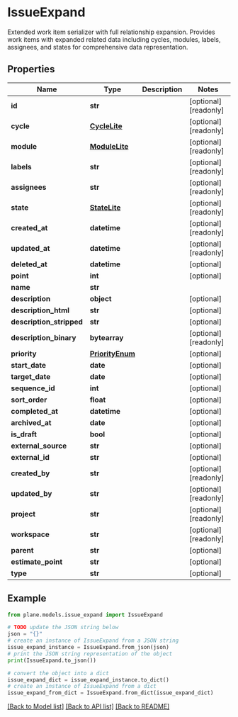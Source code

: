 # IssueExpand

Extended work item serializer with full relationship expansion.  Provides work items with expanded related data including cycles, modules, labels, assignees, and states for comprehensive data representation.

## Properties

Name | Type | Description | Notes
------------ | ------------- | ------------- | -------------
**id** | **str** |  | [optional] [readonly] 
**cycle** | [**CycleLite**](CycleLite.md) |  | [optional] [readonly] 
**module** | [**ModuleLite**](ModuleLite.md) |  | [optional] [readonly] 
**labels** | **str** |  | [optional] [readonly] 
**assignees** | **str** |  | [optional] [readonly] 
**state** | [**StateLite**](StateLite.md) |  | [optional] [readonly] 
**created_at** | **datetime** |  | [optional] [readonly] 
**updated_at** | **datetime** |  | [optional] [readonly] 
**deleted_at** | **datetime** |  | [optional] 
**point** | **int** |  | [optional] 
**name** | **str** |  | 
**description** | **object** |  | [optional] 
**description_html** | **str** |  | [optional] 
**description_stripped** | **str** |  | [optional] 
**description_binary** | **bytearray** |  | [optional] [readonly] 
**priority** | [**PriorityEnum**](PriorityEnum.md) |  | [optional] 
**start_date** | **date** |  | [optional] 
**target_date** | **date** |  | [optional] 
**sequence_id** | **int** |  | [optional] 
**sort_order** | **float** |  | [optional] 
**completed_at** | **datetime** |  | [optional] 
**archived_at** | **date** |  | [optional] 
**is_draft** | **bool** |  | [optional] 
**external_source** | **str** |  | [optional] 
**external_id** | **str** |  | [optional] 
**created_by** | **str** |  | [optional] [readonly] 
**updated_by** | **str** |  | [optional] [readonly] 
**project** | **str** |  | [optional] [readonly] 
**workspace** | **str** |  | [optional] [readonly] 
**parent** | **str** |  | [optional] 
**estimate_point** | **str** |  | [optional] 
**type** | **str** |  | [optional] 

## Example

```python
from plane.models.issue_expand import IssueExpand

# TODO update the JSON string below
json = "{}"
# create an instance of IssueExpand from a JSON string
issue_expand_instance = IssueExpand.from_json(json)
# print the JSON string representation of the object
print(IssueExpand.to_json())

# convert the object into a dict
issue_expand_dict = issue_expand_instance.to_dict()
# create an instance of IssueExpand from a dict
issue_expand_from_dict = IssueExpand.from_dict(issue_expand_dict)
```
[[Back to Model list]](../README.md#documentation-for-models) [[Back to API list]](../README.md#documentation-for-api-endpoints) [[Back to README]](../README.md)


